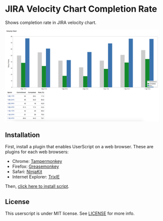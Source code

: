 JIRA Velocity Chart Completion Rate
===================================

Shows completion rate in JIRA velocity chart.

![screenshot](https://github.com/devxoul/jira-velocity-chart-completion-rate/raw/master/screenshot/screenshot.png)


Installation
------------

First,  install a plugin that enables UserScript on a web browser. These are plugins for each web browsers:

- Chrome: [Tampermonkey](https://chrome.google.com/webstore/detail/tampermonkey/dhdgffkkebhmkfjojejmpbldmpobfkfo)
- Firefox: [Greasemonkey](https://addons.mozilla.org/ko/firefox/addon/greasemonkey/)
- Safari: [NinjaKit](https://github.com/os0x/NinjaKit)
- Internet Explorer: [TrixIE](http://sourceforge.net/projects/trixiewpf45/)

Then, [click here to install script](https://github.com/devxoul/jira-velocity-chart-completion-rate/raw/master/script/jira-velocity-chart-completion-rate.user.js).


License
-------

This userscript is under MIT license. See [LICENSE](https://github.com/devxoul/jira-velocity-chart-completion-rate/blob/master/LICENSE) for more info.

